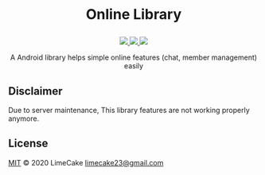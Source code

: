 <h1 align="center">
  <br>
  <p>Online Library</p>
</h1>

<p align="center">
    <a href="#license">
        <img src="https://img.shields.io/github/license/AzelyFox/OnlineLibrary?style=flat-square" />
    </a>
    <a href="https://github.com/AzelyFox/OnlineLibrary/releases">
        <img src="https://img.shields.io/github/v/release/AzelyFox/OnlineLibrary?style=flat-square" />
    </a>
    <a href="https://github.com/AzelyFox/OnlineLibrary/issues">
        <img src="https://img.shields.io/badge/SUPPORT-END-black?style=flat-square" />
    </a>
</p>

<p align="center">
A Android library helps simple online features (chat, member management) easily
</p>

## Disclaimer
Due to server maintenance, This library features are not working properly anymore.

## License
[MIT](LICENSE) © 2020 LimeCake <limecake23@gmail.com>
